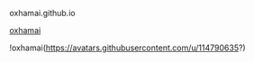 oxhamai.github.io

[oxhamai](https://github.com/oxhamai)

!oxhamai(https://avatars.githubusercontent.com/u/114790635?)

